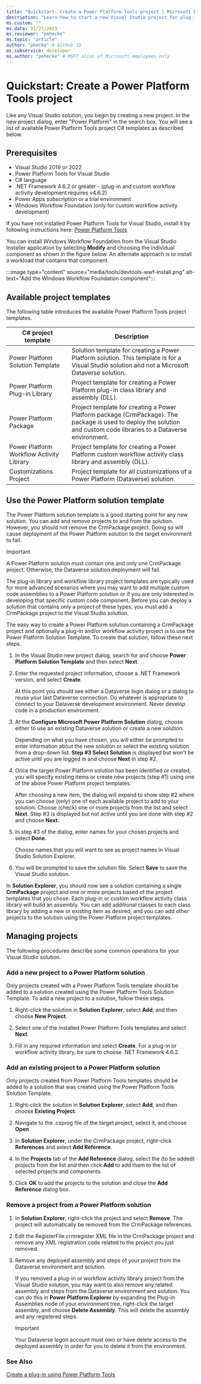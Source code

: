 ```yaml
---
title: "Quickstart: Create a Power Platform Tools project | Microsoft Docs"
description: "Learn how to start a new Visual Studio project for plug-in or custom workflow assembly development using Power Platform Tools."
ms.custom: ""
ms.date: 01/27/2023
ms.reviewer: "pehecke"
ms.topic: "article"
author: "phecke" # GitHub ID
ms.subservice: developer
ms.author: "pehecke" # MSFT alias of Microsoft employees only
---
```


# Quickstart: Create a Power Platform Tools project

Like any Visual Studio solution, you begin by creating a new project. In the new project dialog, enter "Power Platform" in the search box. You will see a list of available Power Platform Tools project C# templates as described below.

## Prerequisites

- Visual Studio 2019 or 2022
- Power Platform Tools for Visual Studio
- C# language
- .NET Framework 4.6.2 or greater - (plug-in and custom workflow activity development requires v4.6.2)
- Power Apps subscription or a trial environment
- Windows Workflow Foundation (only for custom workflow activity development)

If you have not installed Power Platform Tools for Visual Studio, install it by following instructions here: [Power Platform Tools](devtools-vs.md)

You can install Windows Workflow Foundation from the Visual Studio Installer application by selecting **Modify** and choosing the individual component as shown in the figure below. An alternate approach is to install a workload that contains that component.

:::image type="content" source="media/tools/devtools-wwf-install.png" alt-text="Add the WIndows Workflow Foundation component":::

## Available project templates

The following table introduces the available Power Platform Tools project templates.

| C# project template | Description |
| --- | --- |
| Power Platform Solution Template | Solution template for creating a Power Platform solution. This template is for a  Visual Studio solution and not a Microsoft Dataverse solution. |
| Power Platform Plug-in Library | Project template for creating a Power Platform plug-in class library and assembly (DLL).|
| Power Platform Package | Project template for creating a Power Platform package (CrmPackage). The package is used to deploy the solution and custom code libraries to a Dataverse environment.|
| Power Platform Workflow Activity Library | Project template for creating a Power Platform custom workflow activity class library and assembly (DLL).|
| Customizations Project | Project template for all customizations of a Power Platform (Dataverse) solution. |

## Use the Power Platform solution template

The Power Platform solution template is a good starting point for any new solution. You can add and remove projects to and from the solution. However, you should not remove the CrmPackage project. Doing so will cause deployment of the Power Platform solution to the target environment to fail.

> [!IMPORTANT]
> A Power Platform solution must contain one and only one CrmPackage project. Otherwise, the Dataverse solution deployment will fail.

The plug-in library and workflow library project templates are typically used for more advanced scenarios where you may want to add multiple custom code assemblies to a Power Platform solution or if you are only interested in developing that specific custom code component. Before you can deploy a solution that contains only a project of these types, you must add a CrmPackage project to the Visual Studio solution.

The easy way to create a Power Platform solution containing a CrmPackage project and optionally a plug-in and/or workflow activity project is to use the Power Platform Solution Template. To create that solution, follow these next steps.

1. In the Visual Studio new project dialog, search for and choose **Power Platform Solution Template** and then select **Next**.

1. Enter the requested project information, choose a .NET Framework version, and select **Create**. <p/>At this point you should see either a Dataverse login dialog or a dialog to reuse your last Dataverse connection. Do whatever is appropriate to connect to your Dataverse development environment. Never develop code in a production environment.

1. At the **Configure Microsoft Power Platform Solution** dialog, choose either to use an existing Dataverse solution or create a new solution. <p/>Depending on what you have chosen, you will either be prompted to enter information about the new solution or select the existing solution from a drop-down list. **Step #3 Select Solution** is displayed but won't be active until you are logged in and choose **Next** in step #2.

1. Once the target Power Platform solution has been identified or created, you will specify existing items or create new projects (step #1) using one of the above Power Platform project templates. <p/>After choosing a new item, the dialog will expand to show step #2 where you can choose (only) one of each available project to add to your solution. Choose (check) one or more projects from the list and select **Next**. Step #3 is displayed but not active until you are done with step #2 and choose **Next**.

1. In step #3 of the dialog, enter names for your chosen projects and select **Done**. <p/>Choose names that you will want to see as project names in Visual Studio Solution Explorer.

1. You will be prompted to save the solution file. Select **Save** to save the Visual Studio solution.

In **Solution Explorer**, you should now see a solution containing a single **CrmPackage** project and one or more projects based of the project templates that you chose. Each plug-in or custom workflow activity class library will build an assembly. You can add additional classes to each class library by adding a new or existing item as desired, and you can add other projects to the solution using the Power Platform project templates.

## Managing projects

The following procedures describe some common operations for your Visual Studio solution.

### Add a new project to a Power Platform solution

Only projects created with a Power Platform Tools template should be added to a solution created using the Power Platform Tools Solution Template. To add a new project to a solution, follow these steps.

1. Right-click the solution in **Solution Explorer**, select **Add**, and then choose **New Project**.

1. Select one of the installed Power Platform Tools templates and select **Next**.

1. Fill in any required information and select **Create**. For a plug-in or workflow activity library, be sure to choose .NET Framework 4.6.2.

### Add an existing project to a Power Platform solution

Only projects created from Power Platform Tools templates should be added to a solution that was created using the Power Platform Tools Solution Template.

1. Right-click the solution in **Solution Explorer**, select **Add**, and then choose **Existing Project**.

1. Navigate to the .csprog file of the target project, select it, and choose **Open**.

1. In **Solution Explorer**, under the CrmPackage project, right-click **References** and select **Add Reference**.

1. In the **Projects** tab of the **Add Reference** dialog, select the (to be added) projects from the list and then click **Add** to add them to the list of selected projects and components.

1. Click **OK** to add the projects to the solution and close the **Add Reference** dialog box.

### Remove a project from a Power Platform solution

1. In **Solution Explorer**, right-click the project and select **Remove**. The project will automatically be removed from the CrmPackage references.

1. Edit the RegisterFile.crmregister XML file in the CrmPackage project and remove any XML registration code related to the project you just removed.

1. Remove any deployed assembly and steps of your project from the Dataverse environment and solution. <p/>If you removed a plug-in or workflow activity library project from the Visual Studio solution, you may want to also remove any related assembly and steps from the Dataverse environment and solution. You can do this in **Power Platform Explorer** by expanding the Plug-in Assemblies node of your environment tree, right-click the target assembly, and choose **Delete Assembly**. This will delete the assembly and any registered steps.

    > [!IMPORTANT]
    > Your Dataverse logon account must own or have delete access to the deployed assembly in order for you to delete it from the environment.

### See Also

[Create a plug-in using Power Platform Tools](/power-apps/developer/data-platform/tools/devtools-create-plugin)
